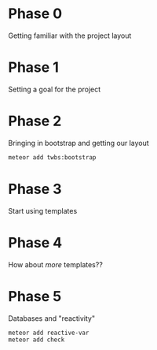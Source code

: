 # Phase 0
Getting familiar with the project layout

# Phase 1
Setting a goal for the project

# Phase 2
Bringing in bootstrap and getting our layout

```bash
meteor add twbs:bootstrap
```

# Phase 3
Start using templates

# Phase 4
How about *more* templates??

# Phase 5
Databases and "reactivity"

```bash
meteor add reactive-var
meteor add check
```
